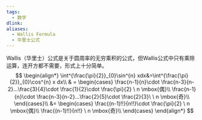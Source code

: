 ```yaml
---
tags:
  - 数学
dlink: 
aliases:
  - Wallis Formula
  - 华里士公式
---
```

Wallis（华里士）公式是关于圆周率的无穷乘积的公式，但Wallis公式中只有乘除运算，连开方都不需要，形式上十分简单。
$$
\begin{align*}
\int^{\frac{\pi}{2}}_{0}\sin^{n} xdx&=\int^{\frac{\pi}{2}}_{0}\cos^{n} x dx\\
& = \begin{cases} \frac{n-1}{n}\cdot \frac{n-3}{n-2}...\frac{3}{4}\cdot \frac{1}{2}\cdot \frac{\pi}{2} \ n \mbox{偶}\\ 
\frac{n-1}{n}\cdot \frac{n-3}{n-2}...\frac{2}{5}\cdot \frac{2}{3}\ \ n \mbox{奇}\\ \end{cases}\\
&= \begin{cases} \frac{(n-1)!!}{n!!}\cdot \frac{\pi}{2} \  n \mbox{偶}\\ \frac{(n-1)!!}{n!!} \  n \mbox{奇}\\ \end{cases}
\end{align*}
$$